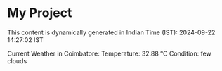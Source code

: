 # My Project

This content is dynamically generated in Indian Time (IST): 2024-09-22 14:27:02 IST


Current Weather in Coimbatore:
Temperature: 32.88 °C
Condition: few clouds
